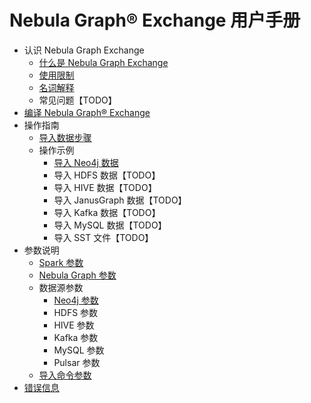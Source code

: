 # Nebula Graph&reg; Exchange 用户手册

- 认识 Nebula Graph Exchange
  - [什么是 Nebula Graph Exchange](about-exchange/ex-ug-what-is-exchange.md)
  - [使用限制](about-exchange/ex-ug-limitations.md)
  - [名词解释](about-exchange/ex-ug-terms.md)
  - 常见问题【TODO】
- [编译 Nebula Graph&reg; Exchange](ex-ug-compile.md)
- 操作指南
  - [导入数据步骤](use-exchange/ex-ug-import-steps.md)
  - 操作示例
    - [导入 Neo4j 数据](use-exchange/ex-ug-import-from-neo4j.md)
    - 导入 HDFS 数据【TODO】
    - 导入 HIVE 数据【TODO】
    - 导入 JanusGraph 数据【TODO】
    - 导入 Kafka 数据【TODO】
    - 导入 MySQL 数据【TODO】
    - 导入 SST 文件【TODO】
- 参数说明
  - [Spark 参数](parameter-reference/ex-ug-paras-spark.md)
  - [Nebula Graph 参数](parameter-reference/ex-ug-paras-nebulagraph.md)
  - 数据源参数
    - [Neo4j 参数](parameter-reference/ex-ug-paras-neo4j.md)
    - HDFS 参数
    - HIVE 参数
    - Kafka 参数
    - MySQL 参数
    - Pulsar 参数
  - [导入命令参数](parameter-reference/ex-ug-para-import-command.md)
- [错误信息](parameter-reference/ex-ug-error-message.md)
